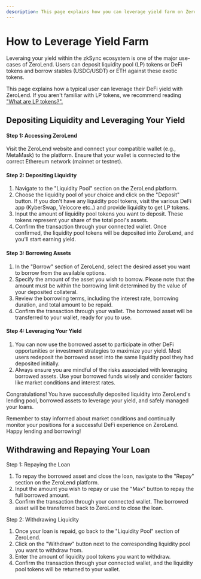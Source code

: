 ```yaml
---
description: This page explains how you can leverage yield farm on Zerolend using LP tokens
---
```


# How to Leverage Yield Farm

Leveraing your yield within the zkSync ecosystem is one of the major use-cases of ZeroLend. Users can deposit liquidity pool (LP) tokens or DeFi tokens and borrow stables (USDC/USDT) or ETH against these exotic tokens.

This page explains how a typical user can leverage their DeFi yield with ZeroLend. If you aren't familiar with LP tokens, we recommend reading ["What are LP tokens?".](https://coinmarketcap.com/alexandria/glossary/liquidity-provider-tokens-lp-tokens)

## Depositing Liquidity and Leveraging Your Yield

#### Step 1: Accessing ZeroLend&#x20;

Visit the ZeroLend website and connect your compatible wallet (e.g., MetaMask) to the platform. Ensure that your wallet is connected to the correct Ethereum network (mainnet or testnet).

#### Step 2: Depositing Liquidity

1. Navigate to the "Liquidity Pool" section on the ZeroLend platform.
2. Choose the liquidity pool of your choice and click on the "Deposit" button. If you don't have any liquidity pool tokens, visit the various DeFi app (KyberSwap, Velocore etc..) and provide liquidity to get LP tokens.
3. Input the amount of liquidity pool tokens you want to deposit. These tokens represent your share of the total pool's assets.
4. Confirm the transaction through your connected wallet. Once confirmed, the liquidity pool tokens will be deposited into ZeroLend, and you'll start earning yield.

#### Step 3: Borrowing Assets

1. In the "Borrow" section of ZeroLend, select the desired asset you want to borrow from the available options.
2. Specify the amount of the asset you wish to borrow. Please note that the amount must be within the borrowing limit determined by the value of your deposited collateral.
3. Review the borrowing terms, including the interest rate, borrowing duration, and total amount to be repaid.
4. Confirm the transaction through your wallet. The borrowed asset will be transferred to your wallet, ready for you to use.

#### Step 4: Leveraging Your Yield

1. You can now use the borrowed asset to participate in other DeFi opportunities or investment strategies to maximize your yield. Most users redeposit the borrowed asset into the same liquidity pool they had deposited initially.
2. Always ensure you are mindful of the risks associated with leveraging borrowed assets. Use your borrowed funds wisely and consider factors like market conditions and interest rates.

Congratulations! You have successfully deposited liquidity into ZeroLend's lending pool, borrowed assets to leverage your yield, and safely managed your loans.&#x20;

Remember to stay informed about market conditions and continually monitor your positions for a successful DeFi experience on ZeroLend. Happy lending and borrowing!

## Withdrawing and Repaying Your Loan

Step 1: Repaying the Loan

1. To repay the borrowed asset and close the loan, navigate to the "Repay" section on the ZeroLend platform.
2. Input the amount you wish to repay or use the "Max" button to repay the full borrowed amount.
3. Confirm the transaction through your connected wallet. The borrowed asset will be transferred back to ZeroLend to close the loan.

Step 2: Withdrawing Liquidity

1. Once your loan is repaid, go back to the "Liquidity Pool" section of ZeroLend.
2. Click on the "Withdraw" button next to the corresponding liquidity pool you want to withdraw from.
3. Enter the amount of liquidity pool tokens you want to withdraw.
4. Confirm the transaction through your connected wallet, and the liquidity pool tokens will be returned to your wallet.

